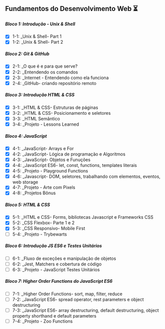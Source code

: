 ## Fundamentos do Desenvolvimento Web ⏳

##### Bloco 1: Introdução - Unix & Shell

- [x] 1-1: \_Unix & Shell- Part 1
- [x] 1-2: \_Unix & Shell- Part 2

##### Bloco 2: Git & GitHub

- [x] 2-1: \_O que é e para que serve?
- [x] 2-2: \_Entendendo os comandos
- [x] 2-3: \_Internet - Entendendo como ela funciona
- [x] 2-4: \_GitHub- criando repositório remoto

##### Bloco 3: Introdução HTML & CSS

- [x] 3-1: \_HTML & CSS- Estruturas de páginas
- [x] 3-2: \_HTML & CSS- Posicionamento e seletores
- [x] 3-3: \_HTML Semântico
- [x] 3-4: \_Projeto - Lessons Learned

##### Bloco 4: JavaScript

- [x] 4-1: \_JavaScript- Arrays e For
- [x] 4-2: \_JavaScript- Lógica de programação e Algoritmos
- [x] 4-3: \_JavaScript- Objetos e Funuções
- [x] 4-4: \_JavaScript ES6- let, const, functions, templates literais
- [x] 4-5: \_Projeto - Playground Functions
- [x] 4-6: \_Javascript- DOM, seletores, trabalhando com elementos, eventos, web storage
- [x] 4-7: \_Projeto - Arte com Pixels
- [x] 4-8: \_Projetos Bônus

##### Bloco 5: HTML & CSS

- [x] 5-1: \_HTML e CSS- Forms, bibliotecas Javascript e Frameworks CSS
- [x] 5-2: \_CSS Flexbox- Parte 1 e 2
- [x] 5-3: \_CSS Responsivo- Mobile First
- [ ] 5-4: \_Projeto - Trybewarts

##### Bloco 6: Introdução JS ES6 e Testes Unitários

- [ ] 6-1: \_Fluxo de exceções e manipulação de objetos
- [ ] 6-2: \_Jest, Matchers e cobertura de código
- [ ] 6-3: \_Projeto - JavaScript Testes Unitários

##### Bloco 7: Higher Order Functions do JavaScript ES6

- [ ] 7-1: \_Higher Order Functions- sort, map, filter, reduce
- [ ] 7-2: \_JavaScript ES6- spread operator, rest parameters e object destructuring
- [ ] 7-3: \_JavaScript ES6- array destructuring, default destructuring, object property shorthand e default parameters
- [ ] 7-4: \_Projeto - Zoo Functions
